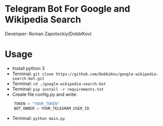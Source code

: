 # Telegram Bot For Google and Wikipedia Search
Developer: Roman Zapotockiy(DobbiKov)

# Usage
- Install python 3
- Terminal: `git clone https://github.com/DobbiKov/google-wikipedia-search-bot.git`
- Terminal: `cd ./google-wikipedia-search-bot`
- Terminal: `pip install -r requirements.txt`
- Create file config.py and write:
```python
    TOKEN = "YOUR_TOKEN"
    BOT_OWNER = YOUR_TELEGRAM_USER_ID
```
- Terminal: `python main.py`